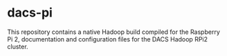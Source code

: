 # dacs-pi
This repository contains a native Hadoop build compiled for the Raspberry Pi 2, documentation and configuration files for the DACS Hadoop RPi2 cluster.
